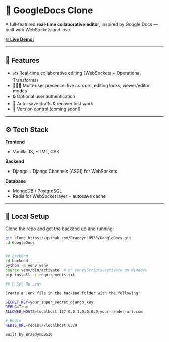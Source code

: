 # 📝 GoogleDocs Clone

A full-featured **real-time collaborative editor**, inspired by Google Docs — built with WebSockets and love.

[🌐 **Live Demo:**](https://realtimecollaborativeeditor.onrender.com)

---

## 🚀 Features

- ✍️ Real-time collaborative editing (WebSockets + Operational Transforms)  
- 🧑‍🤝‍🧑 Multi-user presence: live cursors, editing locks, viewer/editor modes  
- 🔒 Optional user authentication  
- 💾 Auto-save drafts & recover lost work  
- 🔁 Version control (coming soon!)

---

## ⚙️ Tech Stack

**Frontend**  
- Vanilla JS, HTML, CSS 

**Backend**  
- Django + Django Channels (ASGI) for WebSockets  


**Database**  
- MongoDB / PostgreSQL
- Redis for WebSocket layer + autosave cache

---

## 🧪 Local Setup

Clone the repo and get the backend up and running:

```bash
git clone https://github.com/BraedynL0530/GoogleDocs.git
cd GoogleDocs


## Backend
cd backend
python -m venv venv
source venv/bin/activate  # or venv\Scripts\activate on Windows
pip install -r requirements.txt

## 📄 Set Up .env 

Create a .env file in the backend folder with the following:

SECRET_KEY=your_super_secret_django_key
DEBUG=True
ALLOWED_HOSTS=localhost,127.0.0.1,0.0.0.0,your-render-url.com

# Redis
REDIS_URL=redis://localhost:6379

Built by BraedynL0530
